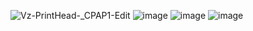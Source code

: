 ![Vz-PrintHead-_CPAP1-Edit](https://user-images.githubusercontent.com/37383368/158304116-c304fe45-b88d-42f2-83ce-709c8c5495d8.jpg)
![image](https://user-images.githubusercontent.com/37383368/158303751-589774f3-567f-4822-b9ee-3b3a1f5890bc.png)
![image](https://user-images.githubusercontent.com/37383368/158303891-60d51789-0f25-46c9-adb4-6c6ad9d764b7.png)
![image](https://user-images.githubusercontent.com/37383368/158304027-45a7c3c4-1612-433b-ae28-7cef39c93a08.png)


